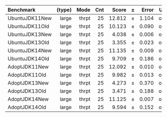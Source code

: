 Benchmark | (type) | Mode | Cnt | Score | ± | Error | Units
:---------|-------:|-----:|----:|------:|---|------:|-----:
UbuntuJDK11New | large | thrpt | 25 | 12.812 | ± | 1.104 | ops/s
UbuntuJDK11Old | large | thrpt | 25 | 10.123 | ± | 0.090 | ops/s
UbuntuJDK13New | large | thrpt | 25 | 4.038 | ± | 0.006 | ops/s
UbuntuJDK13Old | large | thrpt | 25 | 3.355 | ± | 0.023 | ops/s
UbuntuJDK14New | large | thrpt | 25 | 11.135 | ± | 0.009 | ops/s
UbuntuJDK14Old | large | thrpt | 25 | 9.709 | ± | 0.186 | ops/s
AdoptJDK11New | large | thrpt | 25 | 12.092 | ± | 0.010 | ops/s
AdoptJDK11Old | large | thrpt | 25 | 9.982 | ± | 0.013 | ops/s
AdoptJDK13New | large | thrpt | 25 | 4.273 | ± | 0.370 | ops/s
AdoptJDK13Old | large | thrpt | 25 | 3.471 | ± | 0.188 | ops/s
AdoptJDK14New | large | thrpt | 25 | 11.125 | ± | 0.007 | ops/s
AdoptJDK14Old | large | thrpt | 25 | 9.594 | ± | 0.152 | ops/s
